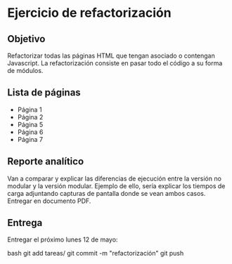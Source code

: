 # Ejercicio de refactorización

## Objetivo

Refactorizar todas las páginas HTML que tengan asociado o contengan Javascript. La refactorización consiste en pasar todo el código a su forma de módulos.

## Lista de páginas

- Página 1
- Página 2
- Página 5
- Página 6
- Página 7

## Reporte analítico

Van a comparar y explicar las diferencias de ejecución entre la versión no modular y la versión modular.
Ejemplo de ello, sería explicar los tiempos de carga adjuntando capturas de pantalla donde se vean ambos casos.
Entregar en documento PDF.

## Entrega

Entregar el próximo lunes 12 de mayo:

 bash
git add tareas/
git commit -m "refactorización"
git push
